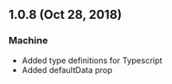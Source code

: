 ## 1.0.8 (Oct 28, 2018)

### Machine

* Added type definitions for Typescript
* Added defaultData prop
